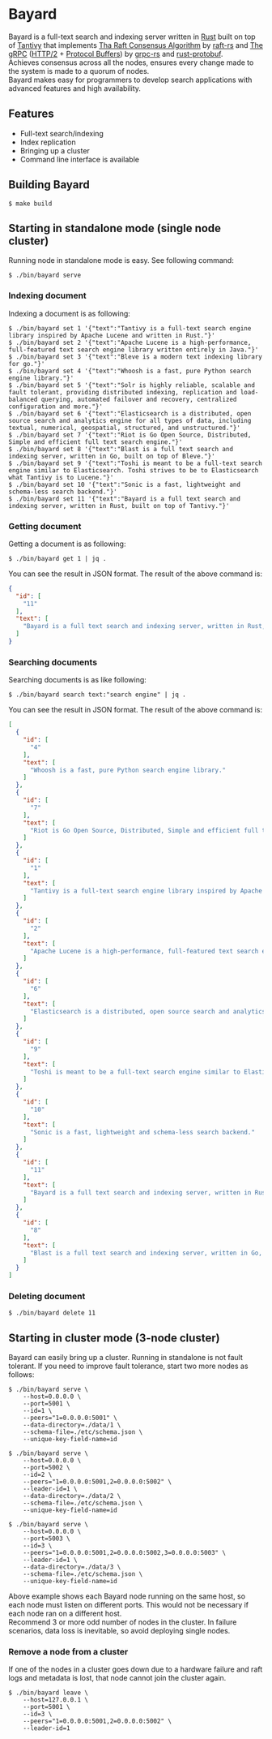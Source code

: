 # Bayard

Bayard is a full-text search and indexing server written in [Rust](https://www.rust-lang.org/) built on top of [Tantivy](https://github.com/tantivy-search/tantivy) that implements [Tha Raft Consensus Algorithm](https://raft.github.io/) by [raft-rs](https://github.com/tikv/grpc-rs) and [The gRPC](https://grpc.io/) ([HTTP/2](https://en.wikipedia.org/wiki/HTTP/2) + [Protocol Buffers](https://developers.google.com/protocol-buffers)) by [grpc-rs](https://github.com/tikv/grpc-rs) and [rust-protobuf](https://github.com/stepancheg/rust-protobuf).  
Achieves consensus across all the nodes, ensures every change made to the system is made to a quorum of nodes.  
Bayard makes easy for programmers to develop search applications with advanced features and high availability.


## Features

- Full-text search/indexing
- Index replication
- Bringing up a cluster
- Command line interface is available


## Building Bayard

```text
$ make build
```


## Starting in standalone mode (single node cluster)

Running node in standalone mode is easy. See following command:

```text
$ ./bin/bayard serve
```

### Indexing document

Indexing a document is as following:

```text
$ ./bin/bayard set 1 '{"text":"Tantivy is a full-text search engine library inspired by Apache Lucene and written in Rust."}'
$ ./bin/bayard set 2 '{"text":"Apache Lucene is a high-performance, full-featured text search engine library written entirely in Java."}'
$ ./bin/bayard set 3 '{"text":"Bleve is a modern text indexing library for go."}'
$ ./bin/bayard set 4 '{"text":"Whoosh is a fast, pure Python search engine library."}'
$ ./bin/bayard set 5 '{"text":"Solr is highly reliable, scalable and fault tolerant, providing distributed indexing, replication and load-balanced querying, automated failover and recovery, centralized configuration and more."}'
$ ./bin/bayard set 6 '{"text":"Elasticsearch is a distributed, open source search and analytics engine for all types of data, including textual, numerical, geospatial, structured, and unstructured."}'
$ ./bin/bayard set 7 '{"text":"Riot is Go Open Source, Distributed, Simple and efficient full text search engine."}'
$ ./bin/bayard set 8 '{"text":"Blast is a full text search and indexing server, written in Go, built on top of Bleve."}'
$ ./bin/bayard set 9 '{"text":"Toshi is meant to be a full-text search engine similar to Elasticsearch. Toshi strives to be to Elasticsearch what Tantivy is to Lucene."}'
$ ./bin/bayard set 10 '{"text":"Sonic is a fast, lightweight and schema-less search backend."}'
$ ./bin/bayard set 11 '{"text":"Bayard is a full text search and indexing server, written in Rust, built on top of Tantivy."}'
```

### Getting document

Getting a document is as following:

```text
$ ./bin/bayard get 1 | jq .
```

You can see the result in JSON format. The result of the above command is:

```json
{
  "id": [
    "11"
  ],
  "text": [
    "Bayard is a full text search and indexing server, written in Rust, built on top of Tantivy."
  ]
}
```

### Searching documents

Searching documents is as like following:

```
$ ./bin/bayard search text:"search engine" | jq .
```

You can see the result in JSON format. The result of the above command is:

```json
[
  {
    "id": [
      "4"
    ],
    "text": [
      "Whoosh is a fast, pure Python search engine library."
    ]
  },
  {
    "id": [
      "7"
    ],
    "text": [
      "Riot is Go Open Source, Distributed, Simple and efficient full text search engine."
    ]
  },
  {
    "id": [
      "1"
    ],
    "text": [
      "Tantivy is a full-text search engine library inspired by Apache Lucene and written in Rust."
    ]
  },
  {
    "id": [
      "2"
    ],
    "text": [
      "Apache Lucene is a high-performance, full-featured text search engine library written entirely in Java."
    ]
  },
  {
    "id": [
      "6"
    ],
    "text": [
      "Elasticsearch is a distributed, open source search and analytics engine for all types of data, including textual, numerical, geospatial, structured, and unstructured."
    ]
  },
  {
    "id": [
      "9"
    ],
    "text": [
      "Toshi is meant to be a full-text search engine similar to Elasticsearch. Toshi strives to be to Elasticsearch what Tantivy is to Lucene."
    ]
  },
  {
    "id": [
      "10"
    ],
    "text": [
      "Sonic is a fast, lightweight and schema-less search backend."
    ]
  },
  {
    "id": [
      "11"
    ],
    "text": [
      "Bayard is a full text search and indexing server, written in Rust, built on top of Tantivy."
    ]
  },
  {
    "id": [
      "8"
    ],
    "text": [
      "Blast is a full text search and indexing server, written in Go, built on top of Bleve."
    ]
  }
]
```

### Deleting document

```
$ ./bin/bayard delete 11
```


## Starting in cluster mode (3-node cluster)

Bayard can easily bring up a cluster. Running in standalone is not fault tolerant. If you need to improve fault tolerance, start two more nodes as follows:

```
$ ./bin/bayard serve \
    --host=0.0.0.0 \
    --port=5001 \
    --id=1 \
    --peers="1=0.0.0.0:5001" \
    --data-directory=./data/1 \
    --schema-file=./etc/schema.json \
    --unique-key-field-name=id

$ ./bin/bayard serve \
    --host=0.0.0.0 \
    --port=5002 \
    --id=2 \
    --peers="1=0.0.0.0:5001,2=0.0.0.0:5002" \
    --leader-id=1 \
    --data-directory=./data/2 \
    --schema-file=./etc/schema.json \
    --unique-key-field-name=id

$ ./bin/bayard serve \
    --host=0.0.0.0 \
    --port=5003 \
    --id=3 \
    --peers="1=0.0.0.0:5001,2=0.0.0.0:5002,3=0.0.0.0:5003" \
    --leader-id=1 \
    --data-directory=./data/3 \
    --schema-file=./etc/schema.json \
    --unique-key-field-name=id
```

Above example shows each Bayard node running on the same host, so each node must listen on different ports. This would not be necessary if each node ran on a different host.  
Recommend 3 or more odd number of nodes in the cluster. In failure scenarios, data loss is inevitable, so avoid deploying single nodes.

### Remove a node from a cluster

If one of the nodes in a cluster goes down due to a hardware failure and raft logs and metadata is lost, that node cannot join the cluster again.

```
$ ./bin/bayard leave \
    --host=127.0.0.1 \
    --port=5001 \
    --id=3 \
    --peers="1=0.0.0.0:5001,2=0.0.0.0:5002" \
    --leader-id=1
```
